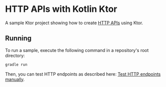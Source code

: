 # HTTP APIs with Kotlin Ktor

A sample Ktor project showing how to create [HTTP APIs](https://ktor.io/docs/creating-http-apis.html) using Ktor.

## Running

To run a sample, execute the following command in a repository's root directory:
```bash
gradle run
```

Then, you can test HTTP endpoints as described here: [Test HTTP endpoints manually](https://ktor.io/docs/creating-http-apis.html#manual_test).
